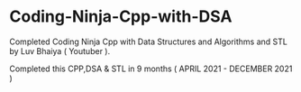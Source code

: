 # Coding-Ninja-Cpp-with-DSA
Completed Coding Ninja Cpp with Data Structures and Algorithms and STL by Luv Bhaiya ( Youtuber ).

Completed this CPP,DSA & STL in 9 months ( APRIL 2021 - DECEMBER 2021 )

